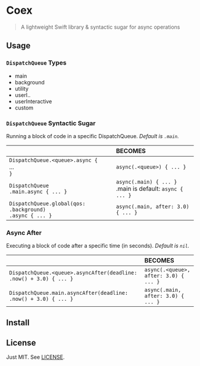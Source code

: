# Coex

> A lightweight Swift library & syntactic sugar for async operations

## Usage

### `DispatchQueue` Types

* main
* background
* utility
* userI..
* userInteractive
* custom

### `DispatchQueue` Syntactic Sugar

Running a block of code in a specific DispatchQueue. _Default is `.main`._

||BECOMES|
|:--|:--|
|`DispatchQueue.<queue>.async {`<br>   ...<br>`}` | `async(.<queue>) { ... }` |
|`DispatchQueue`<br>`.main.async { ... }` | `async(.main) { ... }` <br> .main is default: `async { ... }`|
| `DispatchQueue.global(qos: .background)`<br>`.async { ... }` | `async(.main, after: 3.0) { ... }` |

### Async After

Executing a block of code after a specific time (in seconds). _Default is `nil`._

||BECOMES|
|:--|:--|
|`DispatchQueue.<queue>.asyncAfter(deadline: .now() + 3.0) { ... }` | `async(.<queue>, after: 3.0) { ... }` |
| `DispatchQueue.main.asyncAfter(deadline: .now() + 3.0) { ... }` | `async(.main, after: 3.0) { ... }` |

## Install

## License

Just MIT. See [LICENSE](./LICENSE).
